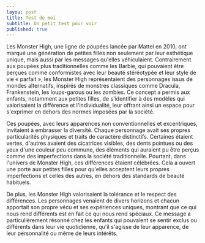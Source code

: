 ```yaml
---
layou: post
title: Test de moi
subtitle: Un petit test pour voir
published: true
---
```

Les Monster High, une ligne de poupées lancée par Mattel en 2010, ont marqué une génération de petites filles non seulement par leur esthétique unique, mais aussi par les messages qu'elles véhiculaient. Contrairement aux poupées plus traditionnelles comme les Barbie, qui pouvaient être perçues comme conformistes avec leur beauté stéréotypée et leur style de vie « parfait », les Monster High représentaient des personnages issus de mondes alternatifs, inspirés de monstres classiques comme Dracula, Frankenstein, les loups-garous ou les zombies. Ce concept a permis aux enfants, notamment aux petites filles, de s'identifier à des modèles qui valorisaient la différence et l'individualité, leur offrant ainsi un espace pour s'exprimer en dehors des normes imposées par la société.

Ces poupées, avec leurs apparences non conventionnelles et excentriques, invitaient à embrasser la diversité. Chaque personnage avait ses propres particularités physiques et traits de caractère distinctifs. Certaines étaient vertes, d'autres avaient des cicatrices visibles, des dents pointues ou des yeux d'une couleur peu commune, des éléments qui auraient pu être perçus comme des imperfections dans la société traditionnelle. Pourtant, dans l'univers de Monster High, ces différences étaient célébrées. Cela a ouvert une porte aux petites filles pour qu'elles acceptent leurs propres imperfections et celles des autres, en dehors des standards de beauté habituels.

De plus, les Monster High valorisaient la tolérance et le respect des différences. Les personnages venaient de divers horizons et chacun apportait son propre vécu et ses expériences uniques, montrant que ce qui nous rend différents est en fait ce qui nous rend spéciaux. Ce message a particulièrement résonné chez les enfants qui pouvaient se sentir exclus ou différents dans leur vie quotidienne, qu'il s'agisse de leur apparence, de leur personnalité ou même de leurs intérêts.
